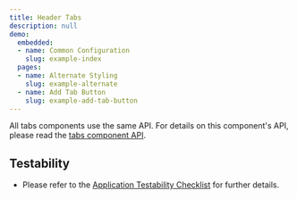 ```yaml
---
title: Header Tabs
description: null
demo:
  embedded:
  - name: Common Configuration
    slug: example-index
  pages:
  - name: Alternate Styling
    slug: example-alternate
  - name: Add Tab Button
    slug: example-add-tab-button
---
```


All tabs components use the same API.  For details on this component's API, please read the [tabs component API]( ./tabs).

## Testability

- Please refer to the [Application Testability Checklist](https://design.infor.com/resources/application-testability-checklist) for further details.
